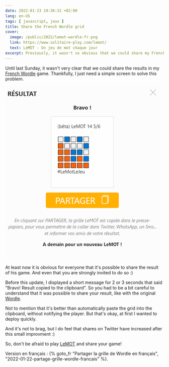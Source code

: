 ```yaml
---
date: 2022-01-23 19:36:31 +02:00
lang: en-US
tags: [ javascript, jeux ]
title: Share the French Wordle grid
cover:
  image: /public/2022/lemot-wordle-fr.png
  link: https://www.solitaire-play.com/lemot/
  text: LeMOT - Un jeu de mot chaque jour
excerpt: Previously, it wasn't so obvious that we could share my French Wordle results. I just add a new page to solve this problem...
---
```


Until last Sunday, it wasn't very clear that we could share the results in my [French Wordle](https://www.solitaire-play.com/lemot/) game. Thankfully, I just need a simple screen to solve this problem.

![Share the LeMOT grid](/public/2022/wordle-fr-partager.png "Share the LeMOT grid")

At least now it is obvious for everyone that it's possible to share the result of his game. And even that you are strongly invited to do so :)

Before this update, I displayed a short message for 2 or 3 seconds that said "Bravo! Result copied to the clipboard". So you had to be a bit careful to understand that it was possible to share your result, like with the original [Wordle](https://powerlanguage.co.uk/wordle/).

Not to mention that it's better than automatically paste the grid into the clipboard, without notifying the player. But that's okay, at first I wanted to deploy quickly.

And it's not to brag, but I do feel that shares on Twitter have increased after this small improvment :)

So, don't be afraid to play [LeMOT](https://www.solitaire-play.com/lemot/ "French Wordle") and share your game!


<div class="encart">

Version en français : {% goto_fr "Partager la grille de Wordle en français", "2022-01-22-partage-grille-wordle-francais" %}.

</div>